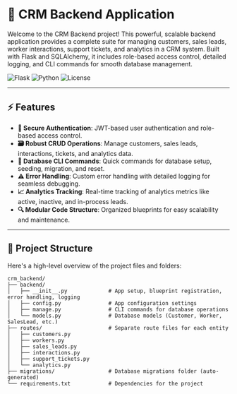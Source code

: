 # 🎉 CRM Backend Application

Welcome to the CRM Backend project! This powerful, scalable backend application provides a complete suite for managing customers, sales leads, worker interactions, support tickets, and analytics in a CRM system. Built with Flask and SQLAlchemy, it includes role-based access control, detailed logging, and CLI commands for smooth database management.

![Flask](https://img.shields.io/badge/Flask-v2.0.3-blue?style=flat-square)
![Python](https://img.shields.io/badge/Python-3.9+-blue?style=flat-square)
![License](https://img.shields.io/badge/license-MIT-green?style=flat-square)

---

## ⚡ Features

- **🔐 Secure Authentication**: JWT-based user authentication and role-based access control.
- **🗃️ Robust CRUD Operations**: Manage customers, sales leads, interactions, tickets, and analytics data.
- **🔄 Database CLI Commands**: Quick commands for database setup, seeding, migration, and reset.
- **⚠️ Error Handling**: Custom error handling with detailed logging for seamless debugging.
- **📈 Analytics Tracking**: Real-time tracking of analytics metrics like active, inactive, and in-process leads.
- **🔍 Modular Code Structure**: Organized blueprints for easy scalability and maintenance.

---

## 📂 Project Structure

Here's a high-level overview of the project files and folders:

```plaintext
crm_backend/
├── backend/
│   ├── __init__.py             # App setup, blueprint registration, error handling, logging
│   ├── config.py               # App configuration settings
│   ├── manage.py               # CLI commands for database operations
│   └── models.py               # Database models (Customer, Worker, SalesLead, etc.)
├── routes/                     # Separate route files for each entity
│   ├── customers.py
│   ├── workers.py
│   ├── sales_leads.py
│   ├── interactions.py
│   ├── support_tickets.py
│   └── analytics.py
├── migrations/                 # Database migrations folder (auto-generated)
└── requirements.txt            # Dependencies for the project
